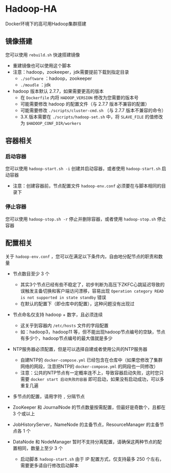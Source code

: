 # Hadoop-HA

Docker环境下的高可用Hadoop集群搭建

## 镜像搭建

您可以使用 `rebuild.sh` 快速搭建镜像

- 重建镜像也可以使用这个脚本
- 注意：hadoop，zookeeper，jdk需要提前下载到指定目录
  - `./software` ：hadoop，zookeeper
  - `./moudle` ：jdk
- hadoop 版本默认 2.7.7，如果需要更高的版本
  - 在 `Dockerfile` 内将 `HADOOP_VERSION` 修改为您需要的版本号
  - 可能需要修改 hadoop 的配置文件（与 2.7.7 版本不兼容的配置）
  - 可能需要修改 `./scripts/cluster-cmd.sh` （与 2.7.7 版本不兼容的命令）
  - 3.X 版本需要在 `./scripts/hadoop-set.sh` 中，将 `SLAVE_FILE` 的值修改为 `$HADOOP_CONF_DIR/workers`

## 容器相关

### 启动容器

您可以使用 `hadoop-start.sh -i` 创建并启动容器，或者使用 `hadoop-start.sh` 启动容器

- 注意：创建容器前，节点配置文件 `hadoop-env.conf` 必须要在与脚本相同的目录下

### 停止容器

您可以使用 `hadoop-stop.sh -r` 停止并删除容器，或者使用 `hadoop-stop.sh` 停止容器

## 配置相关

关于 `hadoop-env.conf` ，您可以在满足以下条件内，自由地分配节点的职责和数量

- 节点数目至少 3 个
  - 其实3个节点已经有些不稳定了，初步判断为高压下ZKFC心跳延迟导致的误触发主备切换和客户端访问漂移，容易出现 `Operation category READ is not supported in state standby` 错误
  - 在默认的配置下（即仓库中的配置），这种问题没有出现过

- 节点命名仅支持 hadoop + 数字，且必须连续
  - 这关乎到容器内 `/etc/hosts` 文件的字段配置
  - 如：hadoop3，hadoop11 等，但不能出现hadoop节点编号的空缺，节点有多少个，hadoop节点编号的最大值就是多少

- NTP服务器必须配置，但是可以选择自建或者使用公共的NTP服务器
  - 自建NTP的 `docker-compose.yml` 已经包含在仓库中（如果您修改了集群网络的网段，注意把NTP的 `docker-compose.yml` 的网段也一同修改）
  - 注意：公共的NTP节点有一定概率连不上，导致容器启动失败，这时您只需要 `docker start 启动失败的容器` 即可启动，如果没有启动成功，可以多重复几遍

- 多节点的配置，请用字符 `,` 分隔节点

- ZooKeeper 和 JournalNode 的节点数量按需配置，但最好是奇数个，且都在 3 个或以上

- JobHistoryServer，NameNode 的主备节点，ResourceManager 的主备节点各 1 个

- DataNode 和 NodeManager 暂时不支持分离配置，请确保这两种节点的配置相同，数量上至少 3 个
  - 启动脚本 `hadoop-start.sh` 由于 IP 配置方式，仅支持最多 250 个左右，需要更多请自行修改启动脚本

